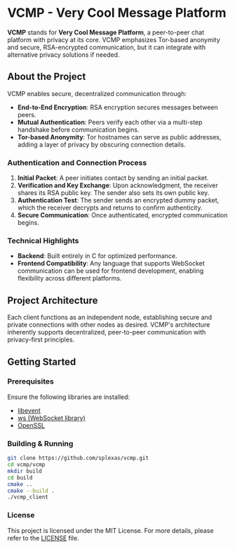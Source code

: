 # VCMP - Very Cool Message Platform

**VCMP** stands for **Very Cool Message Platform**, a peer-to-peer chat platform with privacy at its core. VCMP emphasizes Tor-based anonymity and secure, RSA-encrypted communication, but it can integrate with alternative privacy solutions if needed.

## About the Project

VCMP enables secure, decentralized communication through:
- **End-to-End Encryption**: RSA encryption secures messages between peers.
- **Mutual Authentication**: Peers verify each other via a multi-step handshake before communication begins.
- **Tor-based Anonymity**: Tor hostnames can serve as public addresses, adding a layer of privacy by obscuring connection details.

### Authentication and Connection Process

1. **Initial Packet**: A peer initiates contact by sending an initial packet.
2. **Verification and Key Exchange**: Upon acknowledgment, the receiver shares its RSA public key. The sender also sets its own public key.
3. **Authentication Test**: The sender sends an encrypted dummy packet, which the receiver decrypts and returns to confirm authenticity.
4. **Secure Communication**: Once authenticated, encrypted communication begins.

### Technical Highlights

- **Backend**: Built entirely in C for optimized performance.
- **Frontend Compatibility**: Any language that supports WebSocket communication can be used for frontend development, enabling flexibility across different platforms.
  
## Project Architecture

Each client functions as an independent node, establishing secure and private connections with other nodes as desired. VCMP's architecture inherently supports decentralized, peer-to-peer communication with privacy-first principles.

## Getting Started

### Prerequisites

Ensure the following libraries are installed:

- [libevent](https://github.com/libevent/libevent)
- [ws (WebSocket library)](https://github.com/splexas/ws)
- [OpenSSL](https://github.com/openssl/openssl)

### Building & Running

```bash
git clone https://github.com/splexas/vcmp.git
cd vcmp/vcmp
mkdir build
cd build
cmake ..
cmake --build .
./vcmp_client
```
### License
This project is licensed under the MIT License. For more details, please refer to the [LICENSE](./LICENSE) file.